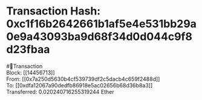 
Transaction Hash: 0xc1f16b2642661b1af5e4e531bb29a0e9a43093ba9d68f34d0d044c9f8d23fbaa
====================================================================================
  
#💸Transaction  
Block: [[14456713]]  
From: [[0x7a250d5630b4cf539739df2c5dacb4c659f2488d]]  
To: [[0xdfa12067a90dedfb86918e5ac02656b68d36b8a3]]  
Transferred: 0.020240716255319244 Ether